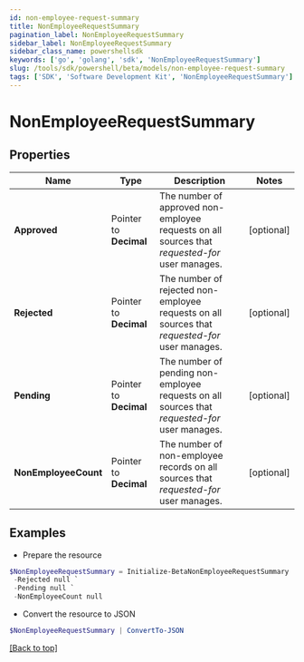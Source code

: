 ```yaml
---
id: non-employee-request-summary
title: NonEmployeeRequestSummary
pagination_label: NonEmployeeRequestSummary
sidebar_label: NonEmployeeRequestSummary
sidebar_class_name: powershellsdk
keywords: ['go', 'golang', 'sdk', 'NonEmployeeRequestSummary'] 
slug: /tools/sdk/powershell/beta/models/non-employee-request-summary
tags: ['SDK', 'Software Development Kit', 'NonEmployeeRequestSummary']
---
```



# NonEmployeeRequestSummary

## Properties

Name | Type | Description | Notes
------------ | ------------- | ------------- | -------------
**Approved** |  Pointer to **Decimal** | The number of approved non-employee requests on all sources that *requested-for* user manages. | [optional] 
**Rejected** |  Pointer to **Decimal** | The number of rejected non-employee requests on all sources that *requested-for* user manages. | [optional] 
**Pending** |  Pointer to **Decimal** | The number of pending non-employee requests on all sources that *requested-for* user manages. | [optional] 
**NonEmployeeCount** |  Pointer to **Decimal** | The number of non-employee records on all sources that *requested-for* user manages. | [optional] 

## Examples

- Prepare the resource
```powershell
$NonEmployeeRequestSummary = Initialize-BetaNonEmployeeRequestSummary  -Approved null `
 -Rejected null `
 -Pending null `
 -NonEmployeeCount null
```

- Convert the resource to JSON
```powershell
$NonEmployeeRequestSummary | ConvertTo-JSON
```


[[Back to top]](#) 

